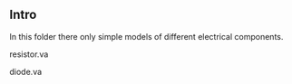 
Intro
------

In this folder there only simple models of different electrical components.

resistor.va

diode.va

